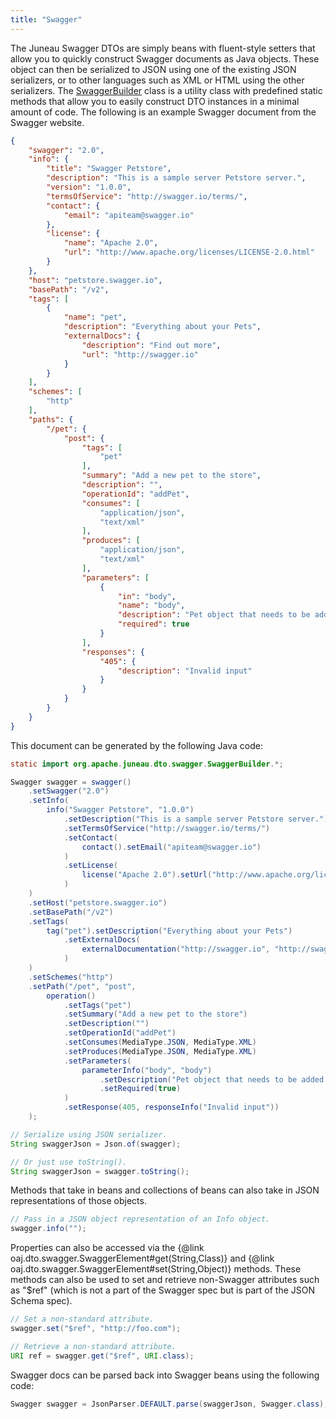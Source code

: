 ```yaml
---
title: "Swagger"
---
```


The Juneau Swagger DTOs are simply beans with fluent-style setters that allow you to quickly construct Swagger documents as Java objects.
These object can then be serialized to JSON using one of the existing JSON serializers, or to other languages such as XML or HTML using the other serializers.
The [SwaggerBuilder](../apidocs/org/apache/juneau/dto/swagger/SwaggerBuilder.html) class is a utility class with predefined static methods that allow you to easily construct DTO instances in a minimal amount of code.
The following is an example Swagger document from the Swagger website.

```json
{
    "swagger": "2.0",
    "info": {
        "title": "Swagger Petstore",
        "description": "This is a sample server Petstore server.",
        "version": "1.0.0",
        "termsOfService": "http://swagger.io/terms/",
        "contact": {
            "email": "apiteam@swagger.io"
        },
        "license": {
            "name": "Apache 2.0",
            "url": "http://www.apache.org/licenses/LICENSE-2.0.html"
        }
    },
    "host": "petstore.swagger.io",
    "basePath": "/v2",
    "tags": [
        {
            "name": "pet",
            "description": "Everything about your Pets",
            "externalDocs": {
                "description": "Find out more",
                "url": "http://swagger.io"
            }
        }
    ],
    "schemes": [
        "http"
    ],
    "paths": {
        "/pet": {
            "post": {
                "tags": [
                    "pet"
                ],
                "summary": "Add a new pet to the store",
                "description": "",
                "operationId": "addPet",
                "consumes": [
                    "application/json",
                    "text/xml"
                ],
                "produces": [
                    "application/json",
                    "text/xml"
                ],
                "parameters": [
                    {
                        "in": "body",
                        "name": "body",
                        "description": "Pet object that needs to be added to the store",
                        "required": true
                    }
                ],
                "responses": {
                    "405": {
                        "description": "Invalid input"
                    }
                }
            }
        }
    }
}
```


This document can be generated by the following Java code:

```java
static import org.apache.juneau.dto.swagger.SwaggerBuilder.*;

Swagger swagger = swagger()
    .setSwagger("2.0")
    .setInfo(
        info("Swagger Petstore", "1.0.0")
            .setDescription("This is a sample server Petstore server.")
            .setTermsOfService("http://swagger.io/terms/")
            .setContact(
                contact().setEmail("apiteam@swagger.io")
            )
            .setLicense(
                license("Apache 2.0").setUrl("http://www.apache.org/licenses/LICENSE-2.0.html")
            )
    )
    .setHost("petstore.swagger.io")
    .setBasePath("/v2")
    .setTags(
        tag("pet").setDescription("Everything about your Pets")
            .setExternalDocs(
                externalDocumentation("http://swagger.io", "http://swagger.io")
            )
    )
    .setSchemes("http")
    .setPath("/pet", "post",
        operation()
            .setTags("pet")
            .setSummary("Add a new pet to the store")
            .setDescription("")
            .setOperationId("addPet")
            .setConsumes(MediaType.JSON, MediaType.XML)
            .setProduces(MediaType.JSON, MediaType.XML)
            .setParameters(
                parameterInfo("body", "body")
                    .setDescription("Pet object that needs to be added to the store")
                    .setRequired(true)
            )
            .setResponse(405, responseInfo("Invalid input"))
    );

// Serialize using JSON serializer.
String swaggerJson = Json.of(swagger);

// Or just use toString().
String swaggerJson = swagger.toString();
```


Methods that take in beans and collections of beans can also take in JSON representations of those objects.

```java
// Pass in a JSON object representation of an Info object.
swagger.info("");
```


Properties can also be accessed via the \{@link oaj.dto.swagger.SwaggerElement#get(String,Class)\} and \{@link oaj.dto.swagger.SwaggerElement#set(String,Object)\} methods.
These methods can also be used to set and retrieve non-Swagger attributes such as "$ref" (which is not a part of the Swagger spec but is part of the JSON Schema spec).

```java
// Set a non-standard attribute.
swagger.set("$ref", "http://foo.com");

// Retrieve a non-standard attribute.
URI ref = swagger.get("$ref", URI.class);
```


Swagger docs can be parsed back into Swagger beans using the following code:

```java
Swagger swagger = JsonParser.DEFAULT.parse(swaggerJson, Swagger.class);

```
